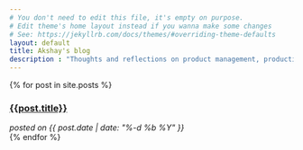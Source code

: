 ```yaml
---
# You don't need to edit this file, it's empty on purpose.
# Edit theme's home layout instead if you wanna make some changes
# See: https://jekyllrb.com/docs/themes/#overriding-theme-defaults
layout: default
title: Akshay's blog
description : "Thoughts and reflections on product management, productivity, goals and happy life"
---
```

{% for post in site.posts %}
  <div id="post-short">
    <a class="link-in-post" href="{{site.url}}{{site.baseurl}}{{post.url}}">
      <h3>{{post.title}}</h3>
    </a>
    <i>posted on {{ post.date | date: "%-d %b %Y" }}</i>
  </div>
{% endfor %}
